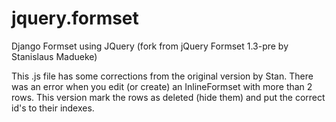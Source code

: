 # jquery.formset
Django Formset using JQuery (fork from jQuery Formset 1.3-pre by Stanislaus Madueke)

This .js file has some corrections from the original version by Stan.
There was an error when you edit (or create) an InlineFormset with more than 2 rows.
This version mark the rows as deleted (hide them) and put the correct id's to their indexes.

